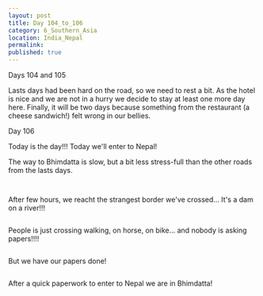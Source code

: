 ```yaml
---
layout: post
title: Day 104_to_106
category: 6_Southern_Asia
location: India_Nepal
permalink: 
published: true
---
```

Days 104 and 105

Lasts days had been hard on the road, so we need to rest a bit. As the hotel is nice and we are not in a hurry we decide to stay at least one more day here. Finally, it will be two days because something from the restaurant (a cheese sandwich!) felt wrong in our bellies.

Day 106

Today is the day!!! Today we'll enter to Nepal!

The way to Bhimdatta is slow, but a bit less stress-full than the other roads from the lasts days.

<p><a
href="https://lh3.googleusercontent.com/Z8vAZOqiG9uXZrf-I_o5Js2MRP-Zgt2bXTcld4_b1RGfoTa5KdksxGBkJv1-dc3e_jdF_BxC8zvP73A8ovM8nBGi397RP4ZJpDNipWp5G6-_Z3XZ_sPOuFG1uNKbdp83h2w9z0EzwUqyzw6uH8JWklPJyFAAK4k-OKVDplCzdXigbhIeSq2Q0kcfZpFho8u7q1ahE4QAofyA7LVXVo6betP_cvWTTmHtvhvzebs6QlavGpBc_bwzlygnmZQxw32ZXcbS4Fu9Lx9SNLfde8-CR8lp8UYksxhEBoPPXGcs3EXc7lWQo0ahpbMAM0X3OU7BZZBpo7nPaswkxo_1MHmcNnsZCV7Z2Eh_BGD1qc--PSwTDrygnzfNo2gl2Tpj18ZUEwZG3My8qGI2PCWzh1PEIlgewLkC91KTMtAj13CqtXrhwLnEGYbGKXPHYYOLOV5LtHQXFlIEXvO1xly_BWUUmqcBMOlQNfKxQs9sgCxa7mdB6JaK9Bzf0P0gRq3wbKayjbzotOoocWb5eGaKWS6OL4C1YuZq47MNk9b8_tFLbvj-i4-1PfkD6MBJr4V9D9Tf33tz0V8mbyEyooLhC3te3CjIa6hHYMQGfKa3tMnQjGgSiRFQn9IgK_JFXTIv_Ym506hTFcxW9eSZCvI4IwdTHW8V1pgd1WyhpnLhShz2ZXlJyda60JylTeD3pg=w836-h627-no"><img 
src="https://lh3.googleusercontent.com/Z8vAZOqiG9uXZrf-I_o5Js2MRP-Zgt2bXTcld4_b1RGfoTa5KdksxGBkJv1-dc3e_jdF_BxC8zvP73A8ovM8nBGi397RP4ZJpDNipWp5G6-_Z3XZ_sPOuFG1uNKbdp83h2w9z0EzwUqyzw6uH8JWklPJyFAAK4k-OKVDplCzdXigbhIeSq2Q0kcfZpFho8u7q1ahE4QAofyA7LVXVo6betP_cvWTTmHtvhvzebs6QlavGpBc_bwzlygnmZQxw32ZXcbS4Fu9Lx9SNLfde8-CR8lp8UYksxhEBoPPXGcs3EXc7lWQo0ahpbMAM0X3OU7BZZBpo7nPaswkxo_1MHmcNnsZCV7Z2Eh_BGD1qc--PSwTDrygnzfNo2gl2Tpj18ZUEwZG3My8qGI2PCWzh1PEIlgewLkC91KTMtAj13CqtXrhwLnEGYbGKXPHYYOLOV5LtHQXFlIEXvO1xly_BWUUmqcBMOlQNfKxQs9sgCxa7mdB6JaK9Bzf0P0gRq3wbKayjbzotOoocWb5eGaKWS6OL4C1YuZq47MNk9b8_tFLbvj-i4-1PfkD6MBJr4V9D9Tf33tz0V8mbyEyooLhC3te3CjIa6hHYMQGfKa3tMnQjGgSiRFQn9IgK_JFXTIv_Ym506hTFcxW9eSZCvI4IwdTHW8V1pgd1WyhpnLhShz2ZXlJyda60JylTeD3pg=w836-h627-no" class="oversize" alt=""></a></p>

<p><a
href="https://lh3.googleusercontent.com/ppEIFk0z1ZY-eH1UvhrKscHiQbk7C3bwc9DOVOEZVTczkLHXShzvrgay9j3g_z0xAp8Fk4S9MF2l4L8qppNjqRYCehzESFz6ZG2NUOKM4zEyqbIgeY11oVqtdzmGcs7vFsNCs_ELuoEEoleXnKdOV2IGF12CSfxmSLa7YaJfjs3zSH65GXNPMImH7rVPgNeiBdHODjmdfl1pc1d5akGaXpykp-XNfuAuDn8UqLOoDxfRPAQ7EmF9L2YEMDFiugaTJV-xCSLwq8YebtAQN5kU9LMLL2wRaDMaVA1ZrzCXwhR9kXafKOJoh6_-vtv0afNQCP2xi3RahHQq2HajSTiG1XztF1S2jcfKcGSyC_dX9Q8ZuQncFi-RmofBAGkaicN3kgB9mCUvadyAp3PIN6k25aXyoNIso80x3WwxNZ4wbsXcaz8ujIV3T5pBi5WFr2Z1L-AWNl8RGD36fzxnxp9rTzL-yj7VmsWCX2EtDvSnI7A4ntgMQUIyL7n79HafZsJQzP9BncVutsFvxblBGvfCt7qUbyOfynt3jnUtXGmIU1JASDeq1S5PTCvG-dc6PKKHNoG3cbqzNS6iVqY9xBdF30DeOqr4bztbtqRsj27ngkwe6JXarO3TYwIimUK-HJb29YgnA_66Z8PEEsU87PgxIrDL3u3ccP0jhMNp23NM5M_Dn_VCh02EKqF7LQ=w836-h627-no"><img 
src="https://lh3.googleusercontent.com/ppEIFk0z1ZY-eH1UvhrKscHiQbk7C3bwc9DOVOEZVTczkLHXShzvrgay9j3g_z0xAp8Fk4S9MF2l4L8qppNjqRYCehzESFz6ZG2NUOKM4zEyqbIgeY11oVqtdzmGcs7vFsNCs_ELuoEEoleXnKdOV2IGF12CSfxmSLa7YaJfjs3zSH65GXNPMImH7rVPgNeiBdHODjmdfl1pc1d5akGaXpykp-XNfuAuDn8UqLOoDxfRPAQ7EmF9L2YEMDFiugaTJV-xCSLwq8YebtAQN5kU9LMLL2wRaDMaVA1ZrzCXwhR9kXafKOJoh6_-vtv0afNQCP2xi3RahHQq2HajSTiG1XztF1S2jcfKcGSyC_dX9Q8ZuQncFi-RmofBAGkaicN3kgB9mCUvadyAp3PIN6k25aXyoNIso80x3WwxNZ4wbsXcaz8ujIV3T5pBi5WFr2Z1L-AWNl8RGD36fzxnxp9rTzL-yj7VmsWCX2EtDvSnI7A4ntgMQUIyL7n79HafZsJQzP9BncVutsFvxblBGvfCt7qUbyOfynt3jnUtXGmIU1JASDeq1S5PTCvG-dc6PKKHNoG3cbqzNS6iVqY9xBdF30DeOqr4bztbtqRsj27ngkwe6JXarO3TYwIimUK-HJb29YgnA_66Z8PEEsU87PgxIrDL3u3ccP0jhMNp23NM5M_Dn_VCh02EKqF7LQ=w836-h627-no" class="oversize" alt=""></a></p>

After few hours, we reacht the strangest border we've crossed... It's a dam on a river!!!

<p><a
href="https://lh3.googleusercontent.com/c31Q_Pn_gtjM8yZlWPM2lvo0YAbCHWrlLjkntpfiyRgvYSB0RBmEoVSY5FGa4l-AejuFdtsrvjxoGJYfoY3B3GMkbu6gEc9DkAjU1rz0enrEvzOIXPVVQrKFlHRK_36RFZ0GASt73a6aohfACv-xFJbRemiNifTUYpbfjxKZx9dRay64JjCI5JxZdrZMVm9gCFyIxGHfrsOf7n5po9l4AWoRxA1cCs5BxSfgy-hyzbwC2vusIa4FCvHYiJj14TtRq7xjoqzE62X2yv40ZX7G38p3gb7KoREFk2ESeb3Kub-nwmg1yBbhYqCDyJp4EJo_7tumPeLxrzQROtQZl3d86TT77S_Kwy89d8nNOAECIszWKgBaLQsTJMCLnbs6AivdKz5dHfAkpwUwYh4GEWwGYkf8HkAkWXr1DB2Qk1zWTddoIp00wjs_ukvkWZt-lkh3itg4K8tf3i99RiEt9NNG-OU3QiTGu2n_QevuQChByoLVSq1tY4acS-MoyLGsla0zwhJojOzYjwREAgEf3ysSnu0-dmNX1-DDOLw3Z2R0QggPMudhWkX9CmHcw4fMlcUmDfdklHeA4mDCFKycqhx1ZmYI71ENdSl_jPoLbkjxIw09If4iSLDpTK1cZwFUWMRcna9QP_BLH57tPhc94VYBO_Y8g1qSSlL1liFIfTT_cUH-MgTPaezzC5_eLg=w836-h627-no"><img 
src="https://lh3.googleusercontent.com/c31Q_Pn_gtjM8yZlWPM2lvo0YAbCHWrlLjkntpfiyRgvYSB0RBmEoVSY5FGa4l-AejuFdtsrvjxoGJYfoY3B3GMkbu6gEc9DkAjU1rz0enrEvzOIXPVVQrKFlHRK_36RFZ0GASt73a6aohfACv-xFJbRemiNifTUYpbfjxKZx9dRay64JjCI5JxZdrZMVm9gCFyIxGHfrsOf7n5po9l4AWoRxA1cCs5BxSfgy-hyzbwC2vusIa4FCvHYiJj14TtRq7xjoqzE62X2yv40ZX7G38p3gb7KoREFk2ESeb3Kub-nwmg1yBbhYqCDyJp4EJo_7tumPeLxrzQROtQZl3d86TT77S_Kwy89d8nNOAECIszWKgBaLQsTJMCLnbs6AivdKz5dHfAkpwUwYh4GEWwGYkf8HkAkWXr1DB2Qk1zWTddoIp00wjs_ukvkWZt-lkh3itg4K8tf3i99RiEt9NNG-OU3QiTGu2n_QevuQChByoLVSq1tY4acS-MoyLGsla0zwhJojOzYjwREAgEf3ysSnu0-dmNX1-DDOLw3Z2R0QggPMudhWkX9CmHcw4fMlcUmDfdklHeA4mDCFKycqhx1ZmYI71ENdSl_jPoLbkjxIw09If4iSLDpTK1cZwFUWMRcna9QP_BLH57tPhc94VYBO_Y8g1qSSlL1liFIfTT_cUH-MgTPaezzC5_eLg=w836-h627-no" class="oversize" alt=""></a></p>

People is just crossing walking, on horse, on bike... and nobody is asking papers!!!!

<p><a
href="https://lh3.googleusercontent.com/-77L9IB7dHkKJaqChYDeEGYW1IUtvsI6uS04lSACyQediTB3YHqtNtm2Ywd3FerHWK14YbxfMRYR4ASMy9OH5iWYIOjb0HRIgmPj69eY0bdCVb7QRIowaL-qhSj__qMKOyE2n2hxIPMWYPu-dVaiMzXgp6KvIksBRCVwBXb60iGvLV430MTWQ_J3dvEL6HkLIEG79oGcptjVxI3P1YTf3kWvrfcFqs0z50elpjPf3EzsbMS8Tm_XnRm1Y0Ip2g5okFyFF35YGuuEdFqVFDgdPZL4mKSVLHqDw6-wm2rRo0j43ocXJE2FoIhfbmr8X5lNZVVat8Wn2VIbSgt1k7glKxikAetw8Duu5KB6Cy1V5IBNC4sG3efURrA8dwxvRtijSGv_0oHXFfG5Sv3ONvvlZPD6lRvQNYb-avbY1jqNCyHgdhn8TGR-pz-iBHc5sArWxRDLW6P7aVbmf56rVY33whqx_8cTyQ0KPQswQGhOshhte4vV7Hk_TriESt1VCxtGuvmuIXTA5a0s_x6y7AS-K8PRmV-ruKx1H5r8NZAVnsmTcu3S4ayAx7T8sRsxKu0_0ftq5_Pf5TYaY9yyQtRdQrRJNtwpUF-y21ouKHF4XzY5W_BMzzxMN0W4_dBUDkS0kBQh4gFFEEQbQ55VQskQQczGDT5ziSLBkWZQ1fumA7KA92smKSf3nPsGjQ=w836-h627-no"><img 
src="https://lh3.googleusercontent.com/-77L9IB7dHkKJaqChYDeEGYW1IUtvsI6uS04lSACyQediTB3YHqtNtm2Ywd3FerHWK14YbxfMRYR4ASMy9OH5iWYIOjb0HRIgmPj69eY0bdCVb7QRIowaL-qhSj__qMKOyE2n2hxIPMWYPu-dVaiMzXgp6KvIksBRCVwBXb60iGvLV430MTWQ_J3dvEL6HkLIEG79oGcptjVxI3P1YTf3kWvrfcFqs0z50elpjPf3EzsbMS8Tm_XnRm1Y0Ip2g5okFyFF35YGuuEdFqVFDgdPZL4mKSVLHqDw6-wm2rRo0j43ocXJE2FoIhfbmr8X5lNZVVat8Wn2VIbSgt1k7glKxikAetw8Duu5KB6Cy1V5IBNC4sG3efURrA8dwxvRtijSGv_0oHXFfG5Sv3ONvvlZPD6lRvQNYb-avbY1jqNCyHgdhn8TGR-pz-iBHc5sArWxRDLW6P7aVbmf56rVY33whqx_8cTyQ0KPQswQGhOshhte4vV7Hk_TriESt1VCxtGuvmuIXTA5a0s_x6y7AS-K8PRmV-ruKx1H5r8NZAVnsmTcu3S4ayAx7T8sRsxKu0_0ftq5_Pf5TYaY9yyQtRdQrRJNtwpUF-y21ouKHF4XzY5W_BMzzxMN0W4_dBUDkS0kBQh4gFFEEQbQ55VQskQQczGDT5ziSLBkWZQ1fumA7KA92smKSf3nPsGjQ=w836-h627-no" class="oversize" alt=""></a></p>

But we have our papers done!

<p><a
href="https://lh3.googleusercontent.com/_Qkbt--L56YQel4VYz4xVi3gCEveL-cgKuTDw_buk39n2HkNcWeLNK0cOC9CiQZL2JYxvF8T8NCkq7Sgur9oIXTmcUPZUBtauMUxQmoEbVd5mK-x2zpzACeFc3CxCVV7e6Vc2YtZ0XSEkgioxl4Yhy-dANQrNyJbrHq0gzUgz58BHulFpf1U3FpBtbC3rW2kXTvAER4XHgVPjesXvngzjIzVpi7CUMzfNjvGT0aBoTOmlGFnaDIN7BqgDmnWKBygLrBL6g4eWefVR1v_4iaDXj8oR2Venf3Y-cuV9rYaFnxwCv5JVbby42gvxQXqmShgEH-KXPD6RDK_KQ6I8mYk9lZgTrIXRJsID1oNJiPwbSZLUPESu8_4BBl_gexrbSV1gnlRQ7Oqp1E0ug4GgPH8zMEY-vljGT2rU0i8RG2vh2BLt-tCvpNfpkieWX2KvOx0HnWN3rMxTlPsjC5wGXVL7rpLb6cJluYHl5t4WZm-ZV8bOHhJMJ2-jduePdmrdwgUneQ2flV34_FA_sLfTFpk425xcRAAOxBUTZDlLvudmJ18DsxezmiWT_lQU1F8UjrsRJzGiwbu-iERJMdGZz9PcRdsn6sFu-bVN-smIFzw9iEhcj1YwBDmEHfyojVVnoASjvOpY4E6l5OZ03eHO4yv4CWoEanxJChSW8pAJU89tVXe9Y-68-ShALHwAg=w669-h502-no"><img 
src="https://lh3.googleusercontent.com/_Qkbt--L56YQel4VYz4xVi3gCEveL-cgKuTDw_buk39n2HkNcWeLNK0cOC9CiQZL2JYxvF8T8NCkq7Sgur9oIXTmcUPZUBtauMUxQmoEbVd5mK-x2zpzACeFc3CxCVV7e6Vc2YtZ0XSEkgioxl4Yhy-dANQrNyJbrHq0gzUgz58BHulFpf1U3FpBtbC3rW2kXTvAER4XHgVPjesXvngzjIzVpi7CUMzfNjvGT0aBoTOmlGFnaDIN7BqgDmnWKBygLrBL6g4eWefVR1v_4iaDXj8oR2Venf3Y-cuV9rYaFnxwCv5JVbby42gvxQXqmShgEH-KXPD6RDK_KQ6I8mYk9lZgTrIXRJsID1oNJiPwbSZLUPESu8_4BBl_gexrbSV1gnlRQ7Oqp1E0ug4GgPH8zMEY-vljGT2rU0i8RG2vh2BLt-tCvpNfpkieWX2KvOx0HnWN3rMxTlPsjC5wGXVL7rpLb6cJluYHl5t4WZm-ZV8bOHhJMJ2-jduePdmrdwgUneQ2flV34_FA_sLfTFpk425xcRAAOxBUTZDlLvudmJ18DsxezmiWT_lQU1F8UjrsRJzGiwbu-iERJMdGZz9PcRdsn6sFu-bVN-smIFzw9iEhcj1YwBDmEHfyojVVnoASjvOpY4E6l5OZ03eHO4yv4CWoEanxJChSW8pAJU89tVXe9Y-68-ShALHwAg=w669-h502-no" class="oversize" alt=""></a></p>

After a quick paperwork to enter to Nepal we are in Bhimdatta!

<p><a
href="https://lh3.googleusercontent.com/gGGNE_P4gEa-kOLxoM7Xuh7ursLy5w9Zx4HXPLzbnPdxNLS2oNpri2Uu0Sr_35iUCEIZaWofp8d2iGZDs5n3NkQaHdabDxdxvja-5682Ez8Jr3iy-xPCt7lUK9E4Uhh17KtsM6f6VyXoTj-CBd0Q7gz_M1MBpOoOm5SA3-qI9-oQCMgQzWVmG3iFGtjMPpo7DAAXqkZ2zdcjaH3Mv61zhRMxdXvEkki4jfXCYkec7_yKVDMX7Y6rD2AN9pBBYIuchTgzNdtyaeU2HIFQ0A3WpBkzXnDAkNTw-oe4xE5R1h0MlMRsYLZ8Pc_OrADSjN_j2b25oPhQCS3mU0G-kmdFxhQueUyNtKGIYJoDoj_E9Fyr1RuNtF3FPVemkYpL297PSHcGNGQ4Yrq23AR6wBf4DhhAXLSHOGyv5LQJDLmX0JZIP1IgYc6zii0BUxIf7oUxGDtyyYqm5OuvwpxE7yOQkWbpf5RHOMMK2r8-gkk-uhjmMFjn6-dGq2cicdLEMkAkwrdyGCT99rda6awUMeW-ZsNvcXFtO4_qoplM1BHKyxCYsBtImE9-pedrISGcW7xMfULHyeE-xjnt0IijO37OVb_P8ZU1TftF-aBIJKoMxLaCrdMMWFJlyDZW0MWWtc-5ONRjEsN3A-3ImhvK_-00cPYXfpYYVRDJi3dZBHfBs28vdwZvz7TEcBOhEw=w836-h627-no"><img 
src="https://lh3.googleusercontent.com/gGGNE_P4gEa-kOLxoM7Xuh7ursLy5w9Zx4HXPLzbnPdxNLS2oNpri2Uu0Sr_35iUCEIZaWofp8d2iGZDs5n3NkQaHdabDxdxvja-5682Ez8Jr3iy-xPCt7lUK9E4Uhh17KtsM6f6VyXoTj-CBd0Q7gz_M1MBpOoOm5SA3-qI9-oQCMgQzWVmG3iFGtjMPpo7DAAXqkZ2zdcjaH3Mv61zhRMxdXvEkki4jfXCYkec7_yKVDMX7Y6rD2AN9pBBYIuchTgzNdtyaeU2HIFQ0A3WpBkzXnDAkNTw-oe4xE5R1h0MlMRsYLZ8Pc_OrADSjN_j2b25oPhQCS3mU0G-kmdFxhQueUyNtKGIYJoDoj_E9Fyr1RuNtF3FPVemkYpL297PSHcGNGQ4Yrq23AR6wBf4DhhAXLSHOGyv5LQJDLmX0JZIP1IgYc6zii0BUxIf7oUxGDtyyYqm5OuvwpxE7yOQkWbpf5RHOMMK2r8-gkk-uhjmMFjn6-dGq2cicdLEMkAkwrdyGCT99rda6awUMeW-ZsNvcXFtO4_qoplM1BHKyxCYsBtImE9-pedrISGcW7xMfULHyeE-xjnt0IijO37OVb_P8ZU1TftF-aBIJKoMxLaCrdMMWFJlyDZW0MWWtc-5ONRjEsN3A-3ImhvK_-00cPYXfpYYVRDJi3dZBHfBs28vdwZvz7TEcBOhEw=w836-h627-no" class="oversize" alt=""></a></p>

<p><a
href="https://lh3.googleusercontent.com/m9uujo3Xmt_s8V6dzwthisLmROIs49RKfrmJyn0nqD-BFVoJ0AgHllIHuUL6O-xid1J-bS3P92v-cXOT_DJf-kcfWRfQXCYXPfPTCBzmoDDD8haatKQea4FmJ4XnD7Ay3DDJO1i_0HZnI0KcUvTVotdiq8iX9KlR0KH5epdXDypaLqaM0OZAjThE7Cfnfbqen9_3hhpRHZU6eui-TQzZ65VZkS-Zrl6hKMtjH8sBfrFvHNr34efhYr9kPDSMCaDCtKE0nz9i9x_KBLH6EvzSNgocJoLB7RV7HfBxy8X8IO4nSYNHYVzc9_wIdKTIa2QHE6pjMUEsRxJ1tzhXaP8mPivxJ4E-d1YY8UHasF-K1JMGDeWvWTlv7FenJdYJPr9X31XhzE9BJr7FvPHyUuTRS2xSpZrbNthTL3dsiHQO87xb94WjQimiqFtvf4YSy-TeOmSViYhEqwPN6mUUc89Awr-h1etjHA3gt8dh7NPZD_O6OMts08Imxck1bN-7KRBufKBJrZ134ZCL0lBI7J83To7-q1eTUJKoyabHBbclt6qIrZrTWrX7dKQ_ttqVILHyTNTiuwCLyQGDqFFlZy_i3FDSoLy8L66IbxViGfFr9U1iR57DAdxwMScN0iuIYRCMNr4n7MtKcB9SfdrkU6pP3fIgc3cjFIYyNoZQ0sQxBgFoclqDTj3yYXVbmg=w836-h627-no"><img 
src="https://lh3.googleusercontent.com/m9uujo3Xmt_s8V6dzwthisLmROIs49RKfrmJyn0nqD-BFVoJ0AgHllIHuUL6O-xid1J-bS3P92v-cXOT_DJf-kcfWRfQXCYXPfPTCBzmoDDD8haatKQea4FmJ4XnD7Ay3DDJO1i_0HZnI0KcUvTVotdiq8iX9KlR0KH5epdXDypaLqaM0OZAjThE7Cfnfbqen9_3hhpRHZU6eui-TQzZ65VZkS-Zrl6hKMtjH8sBfrFvHNr34efhYr9kPDSMCaDCtKE0nz9i9x_KBLH6EvzSNgocJoLB7RV7HfBxy8X8IO4nSYNHYVzc9_wIdKTIa2QHE6pjMUEsRxJ1tzhXaP8mPivxJ4E-d1YY8UHasF-K1JMGDeWvWTlv7FenJdYJPr9X31XhzE9BJr7FvPHyUuTRS2xSpZrbNthTL3dsiHQO87xb94WjQimiqFtvf4YSy-TeOmSViYhEqwPN6mUUc89Awr-h1etjHA3gt8dh7NPZD_O6OMts08Imxck1bN-7KRBufKBJrZ134ZCL0lBI7J83To7-q1eTUJKoyabHBbclt6qIrZrTWrX7dKQ_ttqVILHyTNTiuwCLyQGDqFFlZy_i3FDSoLy8L66IbxViGfFr9U1iR57DAdxwMScN0iuIYRCMNr4n7MtKcB9SfdrkU6pP3fIgc3cjFIYyNoZQ0sQxBgFoclqDTj3yYXVbmg=w836-h627-no" class="oversize" alt=""></a></p>


